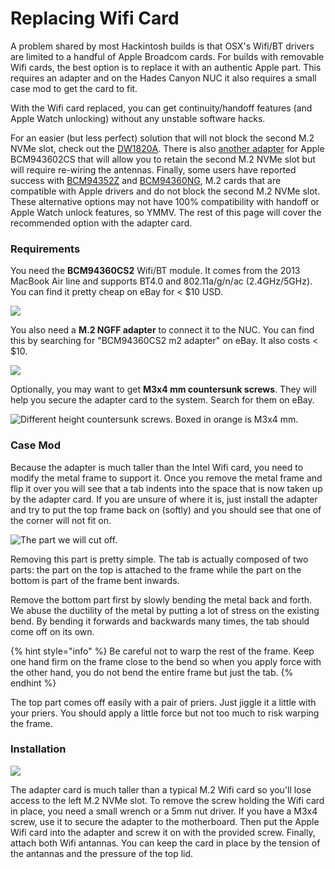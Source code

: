 # Replacing Wifi Card

A problem shared by most Hackintosh builds is that OSX's Wifi/BT drivers are limited to a handful of Apple Broadcom cards. For builds with removable Wifi cards, the best option is to replace it with an authentic Apple part. This requires an adapter and on the Hades Canyon NUC it also requires a small case mod to get the card to fit.

With the Wifi card replaced, you can get continuity/handoff features \(and Apple Watch unlocking\) without any unstable software hacks.

For an easier \(but less perfect\) solution that will not block the second M.2 NVMe slot, check out the [DW1820A](dw1820a-wifi.md). There is also [another adapter](https://github.com/osy86/HaC-Mini/issues/191) for Apple BCM943602CS that will allow you to retain the second M.2 NVMe slot but will require re-wiring the antennas. Finally, some users have reported success with [BCM94352Z](https://github.com/osy/HaC-Mini/issues/541) and [BCM94360NG](https://github.com/osy/HaC-Mini/issues/197), M.2 cards that are compatible with Apple drivers and do not block the second M.2 NVMe slot. These alternative options may not have 100% compatibility with handoff or Apple Watch unlock features, so YMMV. The rest of this page will cover the recommended option with the adapter card.

### Requirements

You need the **BCM94360CS2** Wifi/BT module. It comes from the 2013 MacBook Air line and supports BT4.0 and 802.11a/g/n/ac \(2.4GHz/5GHz\). You can find it pretty cheap on eBay for &lt; $10 USD.

![](../.gitbook/assets/wifi_card.jpg)

You also need a **M.2 NGFF adapter** to connect it to the NUC. You can find this by searching for "BCM94360CS2 m2 adapter" on eBay. It also costs &lt; $10.

![](../.gitbook/assets/adapter.jpg)

Optionally, you may want to get **M3x4 mm countersunk screws**. They will help you secure the adapter card to the system. Search for them on eBay.

![Different height countersunk screws. Boxed in orange is M3x4 mm.](../.gitbook/assets/m3_screws.jpg)

### Case Mod

Because the adapter is much taller than the Intel Wifi card, you need to modify the metal frame to support it. Once you remove the metal frame and flip it over you will see that a tab indents into the space that is now taken up by the adapter card. If you are unsure of where it is, just install the adapter and try to put the top frame back on \(softly\) and you should see that one of the corner will not fit on.

![The part we will cut off.](../.gitbook/assets/tab_pre.jpg)

Removing this part is pretty simple. The tab is actually composed of two parts: the part on the top is attached to the frame while the part on the bottom is part of the frame bent inwards.

Remove the bottom part first by slowly bending the metal back and forth. We abuse the ductility of the metal by putting a lot of stress on the existing bend. By bending it forwards and backwards many times, the tab should come off on its own.

{% hint style="info" %}
Be careful not to warp the rest of the frame. Keep one hand firm on the frame close to the bend so when you apply force with the other hand, you do not bend the entire frame but just the tab.
{% endhint %}

The top part comes off easily with a pair of priers. Just jiggle it a little with your priers. You should apply a little force but not too much to risk warping the frame.

### Installation

![](../.gitbook/assets/card_installed.jpg)

The adapter card is much taller than a typical M.2 Wifi card so you'll lose access to the left M.2 NVMe slot. To remove the screw holding the Wifi card in place, you need a small wrench or a 5mm nut driver. If you have a M3x4 screw, use it to secure the adapter to the motherboard. Then put the Apple Wifi card into the adapter and screw it on with the provided screw. Finally, attach both Wifi antannas. You can keep the card in place by the tension of the antannas and the pressure of the top lid.


